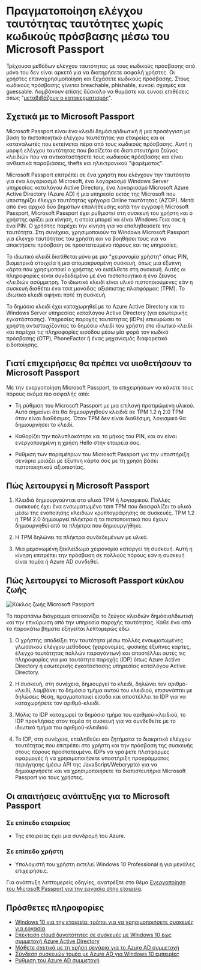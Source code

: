 <properties
    pageTitle="Πραγματοποίηση ελέγχου ταυτότητας ταυτότητες χωρίς κωδικούς πρόσβασης μέσω του Microsoft Passport | Microsoft Azure"
    description="Παρέχει μια επισκόπηση του Microsoft Passport και πρόσθετες πληροφορίες σχετικά με την ανάπτυξη Microsoft Passport."
    services="active-directory"
    documentationCenter=""
    authors="femila"
    manager="swadhwa"
    editor=""
    tags="azure-classic-portal"/>

<tags
    ms.service="active-directory"
    ms.workload="identity"
    ms.tgt_pltfrm="na"
    ms.devlang="na"
    ms.topic="article"
    ms.date="09/27/2016"
    ms.author="femila"/>

# <a name="authenticating-identities-without-passwords-through-microsoft-passport"></a>Πραγματοποίηση ελέγχου ταυτότητας ταυτότητες χωρίς κωδικούς πρόσβασης μέσω του Microsoft Passport

Τρέχουσα μεθόδων ελέγχου ταυτότητας με τους κωδικούς πρόσβασης από μόνο του δεν είναι αρκετό για να διατηρήσετε ασφαλή χρήστες. Οι χρήστες επαναχρησιμοποίηση και ξεχάσετε κωδικούς πρόσβασης. Στους κωδικούς πρόσβασης γίνεται breachable, phishable, ευνοεί σχισμές και guessable. Λαμβάνουν επίσης δύσκολο να θυμάστε και ευνοεί επιθέσεις όπως "[μεταβιβάζουν ο κατακερματισμός](https://technet.microsoft.com/dn785092.aspx)".

## <a name="about-microsoft-passport"></a>Σχετικά με το Microsoft Passport
Microsoft Passport είναι ένα κλειδί δημόσια/ιδιωτική ή μια προσέγγιση με βάση το πιστοποιητικό ελέγχου ταυτότητας για εταιρείες και οι καταναλωτές που εκτείνεται πέρα από τους κωδικούς πρόσβασης. Αυτή η μορφή ελέγχου ταυτότητας που βασίζεται σε διαπιστευτήρια ζεύγος κλειδιών που να αντικαταστήσετε τους κωδικούς πρόσβασης και είναι ανθεκτικά παραβιάσεις, thefts και ηλεκτρονικού "ψαρέματος".

 Microsoft Passport επιτρέπει σε ένα χρήστη που ελέγχουν την ταυτότητα για ένα λογαριασμό Microsoft, ένα λογαριασμό Windows Server υπηρεσίας καταλόγου Active Directory, ένα λογαριασμό Microsoft Azure Active Directory (Azure AD) ή μια υπηρεσία εκτός της Microsoft που υποστηρίζει έλεγχο ταυτότητας γρήγορα Online ταυτότητας (ΑΖΌΡ). Μετά από ένα αρχικό δύο βημάτων επαλήθευσης κατά την εγγραφή Microsoft Passport, Microsoft Passport έχει ρυθμιστεί στη συσκευή του χρήστη και ο χρήστης ορίζει μια κίνηση, η οποία μπορεί να είναι Windows Γεια σας ή ένα PIN. Ο χρήστης παρέχει την κίνηση για να επαληθεύσετε την ταυτότητα. Στη συνέχεια, χρησιμοποιούν τα Windows Microsoft Passport για έλεγχο ταυτότητας του χρήστη και να βοηθήσει τους για να αποκτήσετε πρόσβαση σε προστατευμένο πόρους και τις υπηρεσίες.

Το ιδιωτικό κλειδί διατίθεται μόνο με μια "χειρονομία χρήστη" όπως PIN, βιομετρικά στοιχεία ή μια απομακρυσμένη συσκευή, όπως μια έξυπνη κάρτα που χρησιμοποιεί ο χρήστης να εισέλθετε στη συσκευή. Αυτές οι πληροφορίες είναι συνδεδεμένο με ένα πιστοποιητικό ή ένα ζεύγος κλειδιών ασύμμετρη. Το ιδιωτικό κλειδί είναι υλικό πιστοποιούμενες εάν η συσκευή διαθέτει ένα τσιπ μονάδας αξιόπιστης πλατφόρμας (TPM). Το ιδιωτικό κλειδί αφήνει ποτέ τη συσκευή.

Το δημόσιο κλειδί έχει καταχωρηθεί με το Azure Active Directory και το Windows Server υπηρεσίας καταλόγου Active Directory (για εσωτερικής εγκατάστασης). Υπηρεσίες παροχής ταυτότητας (IDPs) επικυρώσει το χρήστη αντιστοιχίζοντας το δημόσιο κλειδί του χρήστη στο ιδιωτικό κλειδί και παρέχει τις πληροφορίες εισόδου μέσω μία φορά τον κωδικό πρόσβασης (OTP), PhoneFactor ή ένας μηχανισμός διαφορετικό ειδοποίησης.

## <a name="why-enterprises-should-adopt-microsoft-passport"></a>Γιατί επιχειρήσεις θα πρέπει να υιοθετήσουν το Microsoft Passport

Με την ενεργοποίηση Microsoft Passport, το επιχειρήσεων να κάνετε τους πόρους ακόμα πιο ασφαλής από:

* Τη ρύθμιση του Microsoft Passport με μια επιλογή προτιμώμενη υλικού. Αυτό σημαίνει ότι θα δημιουργηθούν κλειδιά σε TPM 1.2 ή 2.0 TPM όταν είναι διαθέσιμες. Όταν TPM δεν είναι διαθέσιμη, λογισμικό θα δημιουργήσει το κλειδί.

* Καθορίζει την πολυπλοκότητα και το μήκος του PIN, και αν είναι ενεργοποιημένη η χρήση Hello στην εταιρεία σας.

* Ρύθμιση των παραμέτρων του Microsoft Passport για την υποστήριξη σενάρια μοιάζει με έξυπνη κάρτα σας με τη χρήση βάσει πιστοποιητικού αξιοπιστίας.

## <a name="how-microsoft-passport-works"></a>Πώς λειτουργεί η Microsoft Passport
1. Κλειδιά δημιουργούνται στο υλικό TPM ή λογισμικού. Πολλές συσκευές έχει ένα ενσωματωμένο τσιπ TPM που διασφαλίζει το υλικό μέσω της ενοποίησης κλειδιών κρυπτογράφησης σε συσκευές. TPM 1.2 ή TPM 2.0 δημιουργεί πλήκτρα ή τα πιστοποιητικά που έχουν δημιουργηθεί από τα πλήκτρα που δημιουργήθηκε.

2. Η TPM δηλώνει τα πλήκτρα συνδεδεμένων με υλικό.

3. Μια μεμονωμένη ξεκλείδωμα χειρονομία καταργεί τη συσκευή. Αυτή η κίνηση επιτρέπει την πρόσβαση σε πολλούς πόρους εάν η συσκευή είναι τομέα ή Azure AD συνδεθεί.

## <a name="how-the-microsoft-passport-lifecycle-works"></a>Πώς λειτουργεί το Microsoft Passport κύκλου ζωής

![Κύκλος ζωής Microsoft Passport](./media/active-directory-azureadjoin/active-directory-azureadjoin-microsoft-passport.png)

Το παραπάνω διάγραμμα απεικονίζει το ζεύγος κλειδιών δημόσια/ιδιωτική και την επικύρωση από την υπηρεσία παροχής ταυτότητας. Κάθε ένα από τα παρακάτω βήματα εξηγείται λεπτομερώς εδώ:

1. Ο χρήστης αποδείξει την ταυτότητα μέσω πολλές ενσωματωμένες γλωσσικού ελέγχου μεθόδους (χειρονομίες, φυσικής έξυπνες κάρτες, έλεγχο ταυτότητας πολλών παραγόντων) και αποστέλλει αυτές τις πληροφορίες για μια ταυτότητα παροχής (IDP) όπως Azure Active Directory ή εσωτερικής εγκατάστασης υπηρεσίας καταλόγου Active Directory.

2. Η συσκευή, στη συνέχεια, δημιουργεί το κλειδί, δηλώνει τον αριθμό-κλειδί, λαμβάνει το δημόσιο τμήμα αυτού του κλειδιού, επισυνάπτει με δηλώσεις θέση, πραγματοποιεί είσοδο και αποστέλλει το IDP για να καταχωρήσετε τον αριθμό-κλειδί.

4. Μόλις το IDP καταχωρεί το δημόσιο τμήμα του αριθμού-κλειδιού, το IDP προκλήσεις στον τομέα τη συσκευή για να συνδεθείτε με το ιδιωτικό τμήμα του αριθμού-κλειδιού.

5. Το IDP, στη συνέχεια, επαληθεύει και ζητήματα το διακριτικό ελέγχου ταυτότητας που επιτρέπει στο χρήστη και την πρόσβαση της συσκευής στους πόρους προστατευμένο. IDPs να γράψετε πλατφόρμες εφαρμογές ή να χρησιμοποιήσετε υποστήριξη προγράμματος περιήγησης (μέσω API της JavaScript/Webcrypto) για να δημιουργήσετε και να χρησιμοποιήσετε τα διαπιστευτήρια Microsoft Passport για τους χρήστες.

## <a name="the-deployment-requirements-for-microsoft-passport"></a>Οι απαιτήσεις ανάπτυξης για το Microsoft Passport
### <a name="at-the-enterprise-level"></a>Σε επίπεδο εταιρείας

* Της εταιρείας έχει μια συνδρομή του Azure.

### <a name="at-the-user-level"></a>Σε επίπεδο χρήστη

* Υπολογιστή του χρήστη εκτελεί Windows 10 Professional ή για μεγάλες επιχειρήσεις.

Για ανάπτυξη λεπτομερείς οδηγίες, ανατρέξτε στο θέμα [Ενεργοποίηση του Microsoft Passport για την εργασία στην εταιρεία](active-directory-azureadjoin-passport-deployment.md).


## <a name="additional-information"></a>Πρόσθετες πληροφορίες

* [Windows 10 για την εταιρεία: τρόποι για να χρησιμοποιήσετε συσκευές για εργασία](active-directory-azureadjoin-windows10-devices-overview.md)
* [Επέκταση cloud δυνατότητες σε συσκευές με Windows 10 έως συμμετοχή Azure Active Directory](active-directory-azureadjoin-user-upgrade.md)
* [Μάθετε σχετικά με τη χρήση σενάρια για το Azure AD συμμετοχή](active-directory-azureadjoin-deployment-aadjoindirect.md)
* [Σύνδεση συσκευών τομέα με Azure AD για Windows 10 εμπειρίες](active-directory-azureadjoin-devices-group-policy.md)
* [Ρύθμιση του Azure AD συμμετοχή](active-directory-azureadjoin-setup.md)
